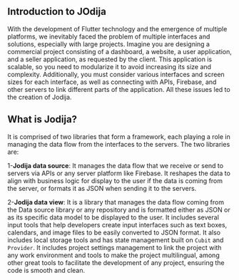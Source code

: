 ## Introduction to JOdija

 With the development of Flutter technology and the emergence of multiple platforms, we inevitably faced the problem of multiple interfaces and solutions, especially with large projects. Imagine you are designing a commercial project consisting of a dashboard, a website, a user application, and a seller application, as requested by the client. This application is scalable, so you need to modularize it to avoid increasing its size and complexity. Additionally, you must consider various interfaces and screen sizes for each interface, as well as connecting with APIs, Firebase, and other servers to link different parts of the application. All these issues led to the creation of Jodija.

## What is Jodija? 
It is comprised of two libraries that form a framework, each playing a role in managing the data flow from the interfaces to the servers. The two libraries are:

1-**Jodija data source**: It manages the data flow that we receive or send to servers via APIs or any server platform like Firebase. It reshapes the data to align with business logic for display to the user if the data is coming from the server, or formats it as JSON when sending it to the servers.

2-**Jodija data view**: It is a library that manages the data flow coming from the Data source library or any repository and is formatted either as JSON or as its specific data model to be displayed to the user. It includes several input tools that help developers create input interfaces such as text boxes, calendars, and image files to be easily converted to JSON format. It also includes local storage tools and has state management built on `Cubit` and `Provider`. It includes project settings management to link the project with any work environment and tools to make the project multilingual, among other great tools to facilitate the development of any project, ensuring the code is smooth and clean.

